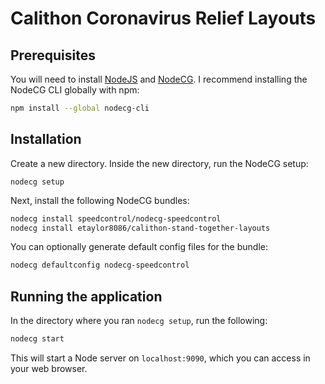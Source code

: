 # Calithon Coronavirus Relief Layouts

## Prerequisites

You will need to install [NodeJS](https://nodejs.org) and [NodeCG](https://nodecg.com/docs/installing). I recommend installing the NodeCG CLI globally with npm:

```bash
npm install --global nodecg-cli
```

## Installation

Create a new directory. Inside the new directory, run the NodeCG setup:

`nodecg setup`

Next, install the following NodeCG bundles:

```bash
nodecg install speedcontrol/nodecg-speedcontrol
nodecg install etaylor8086/calithon-stand-together-layouts
```

You can optionally generate default config files for the bundle:

```bash
nodecg defaultconfig nodecg-speedcontrol
```

## Running the application

In the directory where you ran `nodecg setup`, run the following:

```bash
nodecg start
```

This will start a Node server on `localhost:9090`, which you can access in your web browser.